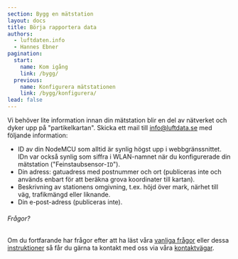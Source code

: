 ```yaml
---
section: Bygg en mätstation
layout: docs
title: Börja rapportera data
authors:
  - luftdaten.info
  - Hannes Ebner
pagination:
  start:
    name: Kom igång
    link: /bygg/
  previous:
    name: Konfigurera mätstationen
    link: /bygg/konfigurera/
lead: false
---
```


Vi behöver lite information innan din mätstation blir en del av nätverket och dyker upp på "partikelkartan". Skicka ett mail till [info@luftdata.se](mailto:info@luftdata.se) med följande information:

  - ID av din NodeMCU som alltid är synlig högst upp i webbgränssnittet. IDn var också synlig som siffra i WLAN-namnet när du konfigurerade din mätstation ("Feinstaubsensor-`ID`"). 
  - Din adress: gatuadress med postnummer och ort (publiceras inte och används enbart för att beräkna grova koordinater till kartan).
  - Beskrivning av stationens omgivning, t.ex. höjd över mark, närhet till väg, trafikmängd eller liknande.
  - Din e-post-adress (publiceras inte).

<div class="note">
  <h6>Frågor?</h6>
  <p>Om du fortfarande har frågor efter att ha läst våra <a href="/faq">vanliga frågor</a> eller dessa <a href="/bygg">instruktioner</a> så får du gärna ta kontakt med oss via våra <a href="/om#contact">kontaktvägar</a>.</p>
</div>